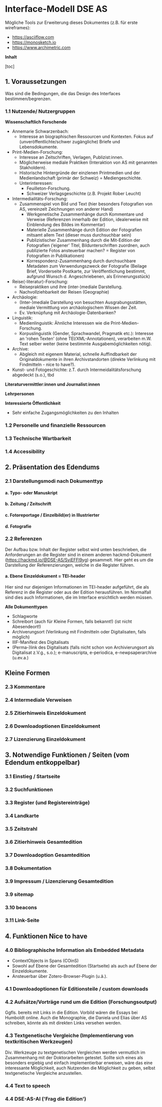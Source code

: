 # Interface-Modell DSE AS

Mögliche Tools zur Erweiterung dieses Dokumentes (z.B. für erste wireframes): 
- https://asciiflow.com
- https://monosketch.io
- https://www.archimetric.com

**Inhalt**

[toc]

## 1. Voraussetzungen
Was sind die Bedingungen, die das Design des Interfaces bestimmen/begrenzen. 

### 1.1 Nutzende/ Nutzergruppen

**Wissenschaftlich Forschende**
- Annemarie Schwarzenbach: 
    - Interesse an biographischen Ressourcen und Kontexten. Fokus auf (unveröffentlichte/schwer zugängliche) Briefe und Lebensdokumente.  
- Print-Medien-Forschung: 
    - Interesse an Zeitschriften, Verlagen, Publizist:innen. 
    - Möglicherweise mediale Praktiken (Interaktion von AS mit genannten Stakholdern). 
    - Historische Hintergründe der einzlenen Printmedien und der Medienlandschaft (primär der Schweiz) = Mediengeschichte.  
    - Unterinteressen: 
        - Feuilleton-Forschung.
        - Schweizer Verlagsgeschichte (z.B. Projekt Rober Leucht) 
- Intermedialitäts-Forschung: 
    - Zusammenspiel von Bild und Text (hier besonders Fotografien von AS, vereinzelt Zeichnungen von anderer Hand)
        - Werkgenetische Zusammenhänge durch Kommentare und Verweise (Referenzen innerhalb der Edition, idealerweise mit Einblendung des Bildes im Kommentar)
        - Materielle Zusammenhänge durch Edition der Fotografien mitsamt allem Text (dieser muss durchsuchbar sein)
        - Publizistischer Zusammenhang durch die Mit-Edition der Fotografien (’eigener’ Titel, Bildunterschriften zuordnen, auch publizierte Fotos ansteuerbar machen? = Register von Fotografien *in* Publikationen)
        - Korrespondenz-Zusammenhang durch durchsuchbare Metadaten zum Verwendungszweck der Fotografie (Beilage Brief, Vorderseite Postkarte, zur Veröffentlichung bestimmt, aufgrund Wunsch d. Angeschriebenen, als Erinnerungsstück)
- Reise(-literatur)-Forschung: 
    - Reisepraktiken und ihre (inter-)mediale Darstellung. 
    - Nachvollziehbarkeit der Reisen (Geographie) 
- Archäologie: 
    - (Inter-)mediale Darstellung von besuchten Ausgrabungsstätten, mediale Vermittlung von archäologischem Wissen der Zeit.
    - Ev. Verknüpfung mit Archäologie-Datenbanken?
- Linguistik: 
    - Medienlinguistik: Ähnliche Interessen wie die Print-Medien-Forschung. 
    - Korpuslinguistik (Gender, Sprachwandel, Pragmatik etc.): Interesse an 'rohen Texten' (ohne TEI/XML-Annotationen), verarbeiten m.W. Text selber weiter (keine bestimmte Ausgabemöglichkeiten nötig).  
- Archive: 
    - Abgleich mit eigenem Material, schnelle Auffindbarkeit der Originaldokumente in ihren Archivstandorten (direkte Verlinkung mit Findmitteln - nice to have?). 
- Kunst- und Fotogeschichte: z.T. durch Intermeidalitätsforschung abgedeckt (s.o.), tbd

**Literaturvermittler:innen und Journalist:innen**

**Lehrpersonen**

**Interessierte Öffentlichkeit**
- Sehr einfache Zugangsmöglichkeiten zu den Inhalten


### 1.2 Personelle und finanzielle Ressourcen

### 1.3 Technische Wartbarkeit

### 1.4 Accessibility 

## 2. Präsentation des Edendums

### 2.1 Darstellungsmodi nach Dokumenttyp

#### a. Typo- oder Manuskript

#### b. Zeitung / Zeitschrift

#### c. Fotoreportage / Einzelbild(er) in Illustrierter

#### d. Fotografie

### 2.2 Referenzen

Der Aufbau bzw. Inhalt der Register selbst wird unten beschrieben, die Anforderungen an die Register sind in einem anderen hackmd-Dokument (https://hackmd.io/@DSE-AS/SyjEFFl9yg) gesammelt. Hier geht es um die Darstellung der Referenzierungen, welche in die Register führen. 

#### a. Ebene Einzeldokument = TEI-header

Hier sind nur diejenigen Informationen im TEI-header aufgeführt, die als Referenz in die Register oder aus der Edition herausführen. Im Normalfall sind dies auch Informationen, die im Interface ersichtlich werden müssen. 

**Alle Dokumenttypen**
- Schlagworte
- Schreibort (auch für Kleine Formen, falls bekannt!) (ist nicht Abesendeort!)
- Archiverungsort (Verlinkung mit Findmitteln oder Digitalisaten, falls möglich)
- IIIF-Manifest des Digitalisats
- (Perma-)link des Digitalisats (falls nicht schon von Archivierungsort als Digitalisat z.V.g., s.o.); e-manuscripta, e-periodica, e-newpsaperarchive (u.ev.a.)


**Kleine Formen**
- 

### 2.3 Kommentare

### 2.4 Intermediale Verweisen

### 2.5 Zitierhinweis Einzeldokument

### 2.6 Downloadoptionen Einzeldokument

### 2.7 Lizenzierung Einzeldokument

## 3. Notwendige Funktionen / Seiten (vom Edendum entkoppelbar)

### 3.1 Einstieg / Startseite

### 3.2 Suchfunktionen

### 3.3 Register (und Registereinträge)

### 3.4 Landkarte

### 3.5 Zeitstrahl

### 3.6 Zitierhinweis Gesamtedition 

### 3.7 Downloadoption Gesamtedition

### 3.8 Dokumentation

### 3.9 Impressum / Lizenzierung Gesamtedition

### 3.9 sitemap

### 3.10 beacons

### 3.11 Link-Seite


## 4. Funktionen Nice to have

### 4.0 Bibliographische Information als Embedded Metadata

- ContextObjects in Spans (COinS)
- Sowohl auf Ebene der Gesamtedition (Startseite) als auch auf Ebene der Einzeldokumente. 
- Ansteuerbar über Zotero-Browser-Plugin (u.ä.). 

### 4.1 Downloadoptionen für Editionsteile / custom downloads

### 4.2 Aufsätze/Vorträge rund um die Edition (Forschungsoutput)

Ggfls. bereits mit Links in die Edition. Vorbild wären die Essays bei Humboldt online. 
Auch die Monographie, die Daniela und Elias über AS schreiben, könnte als mit direkten Links versehen werden. 

### 4.3 Textgenetische Vergleiche (Implementierung von textkritischen Werkzeugen)

Div. Werkzeuge zu textgenetischen Vergleichen werden vermutlich im Zusammenhang mit der Doktorarbeiten getestet. Sollte sich eines als besonders ergiebig und einfach implementierbar erweisen, wäre das eine interessante Möglichkeit, auch Nutzenden die Möglichkeit zu geben, selbst textgenetische Vergleiche anzustellen. 

### 4.4 Text to speech

### 4.4 DSE-AS-AI ('Frag die Edition')